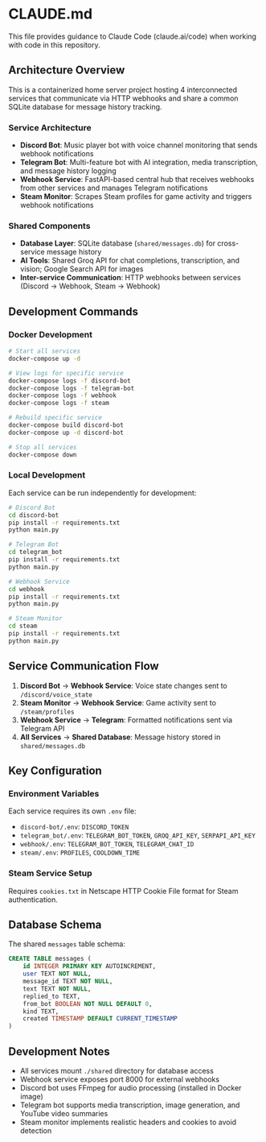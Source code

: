 # CLAUDE.md

This file provides guidance to Claude Code (claude.ai/code) when working with code in this repository.

## Architecture Overview

This is a containerized home server project hosting 4 interconnected services that communicate via HTTP webhooks and share a common SQLite database for message history tracking.

### Service Architecture
- **Discord Bot**: Music player bot with voice channel monitoring that sends webhook notifications
- **Telegram Bot**: Multi-feature bot with AI integration, media transcription, and message history logging
- **Webhook Service**: FastAPI-based central hub that receives webhooks from other services and manages Telegram notifications
- **Steam Monitor**: Scrapes Steam profiles for game activity and triggers webhook notifications

### Shared Components
- **Database Layer**: SQLite database (`shared/messages.db`) for cross-service message history
- **AI Tools**: Shared Groq API for chat completions, transcription, and vision; Google Search API for images
- **Inter-service Communication**: HTTP webhooks between services (Discord → Webhook, Steam → Webhook)

## Development Commands

### Docker Development
```bash
# Start all services
docker-compose up -d

# View logs for specific service
docker-compose logs -f discord-bot
docker-compose logs -f telegram-bot
docker-compose logs -f webhook
docker-compose logs -f steam

# Rebuild specific service
docker-compose build discord-bot
docker-compose up -d discord-bot

# Stop all services
docker-compose down
```

### Local Development
Each service can be run independently for development:
```bash
# Discord Bot
cd discord-bot
pip install -r requirements.txt
python main.py

# Telegram Bot
cd telegram_bot
pip install -r requirements.txt
python main.py

# Webhook Service
cd webhook
pip install -r requirements.txt
python main.py

# Steam Monitor
cd steam
pip install -r requirements.txt
python main.py
```

## Service Communication Flow

1. **Discord Bot** → **Webhook Service**: Voice state changes sent to `/discord/voice_state`
2. **Steam Monitor** → **Webhook Service**: Game activity sent to `/steam/profiles`
3. **Webhook Service** → **Telegram**: Formatted notifications sent via Telegram API
4. **All Services** → **Shared Database**: Message history stored in `shared/messages.db`

## Key Configuration

### Environment Variables
Each service requires its own `.env` file:
- `discord-bot/.env`: `DISCORD_TOKEN`
- `telegram_bot/.env`: `TELEGRAM_BOT_TOKEN`, `GROQ_API_KEY`, `SERPAPI_API_KEY`
- `webhook/.env`: `TELEGRAM_BOT_TOKEN`, `TELEGRAM_CHAT_ID`
- `steam/.env`: `PROFILES`, `COOLDOWN_TIME`

### Steam Service Setup
Requires `cookies.txt` in Netscape HTTP Cookie File format for Steam authentication.

## Database Schema

The shared `messages` table schema:
```sql
CREATE TABLE messages (
    id INTEGER PRIMARY KEY AUTOINCREMENT,
    user TEXT NOT NULL,
    message_id TEXT NOT NULL,
    text TEXT NOT NULL,
    replied_to TEXT,
    from_bot BOOLEAN NOT NULL DEFAULT 0,
    kind TEXT,
    created TIMESTAMP DEFAULT CURRENT_TIMESTAMP
)
```

## Development Notes

- All services mount `./shared` directory for database access
- Webhook service exposes port 8000 for external webhooks
- Discord bot uses FFmpeg for audio processing (installed in Docker image)
- Telegram bot supports media transcription, image generation, and YouTube video summaries
- Steam monitor implements realistic headers and cookies to avoid detection